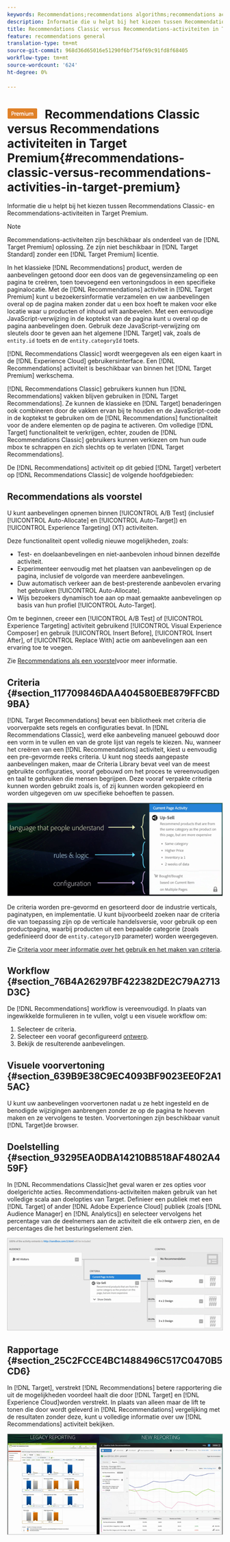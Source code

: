 ```yaml
---
keywords: Recommendations;recommendations algorithms;recommendations activity;recommendations classic
description: Informatie die u helpt bij het kiezen tussen Recommendations Classic- en Recommendations-activiteiten in Target Premium.
title: Recommendations Classic versus Recommendations-activiteiten in Target Premium
feature: recommendations general
translation-type: tm+mt
source-git-commit: 968d36d65016e51290f6bf754f69c91fd8f68405
workflow-type: tm+mt
source-wordcount: '624'
ht-degree: 0%

---
```



# ![PREMIUM](/help/assets/premium.png) Recommendations Classic versus Recommendations activiteiten in Target Premium{#recommendations-classic-versus-recommendations-activities-in-target-premium}

Informatie die u helpt bij het kiezen tussen Recommendations Classic- en Recommendations-activiteiten in Target Premium.

>[!NOTE]
>
>Recommendations-activiteiten zijn beschikbaar als onderdeel van de [!DNL Target Premium] oplossing. Ze zijn niet beschikbaar in [!DNL Target Standard] zonder een [!DNL Target Premium] licentie.

In het klassieke [!DNL Recommendations] product, werden de aanbevelingen getoond door een doos van de gegevensinzameling op een pagina te creëren, toen toevoegend een vertoningsdoos in een specifieke paginalocatie. Met de [!DNL Recommendations] activiteit in [!DNL Target Premium] kunt u bezoekersinformatie verzamelen en uw aanbevelingen overal op de pagina maken zonder dat u een box hoeft te maken voor elke locatie waar u producten of inhoud wilt aanbevelen. Met een eenvoudige JavaScript-verwijzing in de koptekst van de pagina kunt u overal op de pagina aanbevelingen doen. Gebruik deze JavaScript-verwijzing om sleutels door te geven aan het algemene [!DNL Target] vak, zoals de `entity.id` toets en de `entity.categoryId` toets.

[!DNL Recommendations Classic] wordt weergegeven als een eigen kaart in de [!DNL Experience Cloud] gebruikersinterface. Een [!DNL Recommendations] activiteit is beschikbaar van binnen het [!DNL Target Premium] werkschema.

[!DNL Recommendations Classic] gebruikers kunnen hun [!DNL Recommendations] vakken blijven gebruiken in [!DNL Target Recommendations]. Ze kunnen de klassieke en [!DNL Target] benaderingen ook combineren door de vakken ervan bij te houden en de JavaScript-code in de koptekst te gebruiken om de [!DNL Recommendations] functionaliteit voor de andere elementen op de pagina te activeren. Om volledige [!DNL Target] functionaliteit te verkrijgen, echter, zouden de [!DNL Recommendations Classic] gebruikers kunnen verkiezen om hun oude mbox te schrappen en zich slechts op te verlaten [!DNL Target Recommendations].

De [!DNL Recommendations] activiteit op dit gebied [!DNL Target] verbetert op [!DNL Recommendations Classic] de volgende hoofdgebieden:

## Recommendations als voorstel

U kunt aanbevelingen opnemen binnen [!UICONTROL A/B Test] (inclusief [!UICONTROL Auto-Allocate] en [!UICONTROL Auto-Target]) en [!UICONTROL Experience Targeting] (XT) activiteiten.

Deze functionaliteit opent volledig nieuwe mogelijkheden, zoals:

* Test- en doelaanbevelingen en niet-aanbevolen inhoud binnen dezelfde activiteit.
* Experimenteer eenvoudig met het plaatsen van aanbevelingen op de pagina, inclusief de volgorde van meerdere aanbevelingen.
* Duw automatisch verkeer aan de best-presterende aanbevolen ervaring het gebruiken [!UICONTROL Auto-Allocate].
* Wijs bezoekers dynamisch toe aan op maat gemaakte aanbevelingen op basis van hun profiel [!UICONTROL Auto-Target].

Om te beginnen, creeer een [!UICONTROL A/B Test] of [!UICONTROL Experience Targeting] activiteit gebruikend [!UICONTROL Visual Experience Composer] en gebruik [!UICONTROL Insert Before], [!UICONTROL Insert After], of [!UICONTROL Replace With] actie om aanbevelingen aan een ervaring toe te voegen.

Zie [Recommendations als een voorstel](/help/c-recommendations/recommendations-as-an-offer.md)voor meer informatie.

## Criteria {#section_117709846DAA404580EBE879FFCBD9BA}

[!DNL Target Recommendations] bevat een bibliotheek met criteria die voorverpakte sets regels en configuraties bevat. In [!DNL Recommendations Classic], werd elke aanbeveling manueel gebouwd door een vorm in te vullen en van de grote lijst van regels te kiezen. Nu, wanneer het creëren van een [!DNL Recommendations] activiteit, kiest u eenvoudig een pre-gevormde reeks criteria. U kunt nog steeds aangepaste aanbevelingen maken, maar de Criteria Library bevat veel van de meest gebruikte configuraties, vooraf gebouwd om het proces te vereenvoudigen en taal te gebruiken die mensen begrijpen. Deze vooraf verpakte criteria kunnen worden gebruikt zoals is, of zij kunnen worden gekopieerd en worden uitgegeven om uw specifieke behoeften te passen.

![](assets/overview_criteria.png)

De criteria worden pre-gevormd en gesorteerd door de industrie verticals, paginatypen, en implementatie. U kunt bijvoorbeeld zoeken naar de criteria die van toepassing zijn op de verticale handelsversie, voor gebruik op een productpagina, waarbij producten uit een bepaalde categorie (zoals gedefinieerd door de `entity.categoryID` parameter) worden weergegeven.

Zie [Criteria voor meer informatie over het gebruik en het maken van criteria](/help/c-recommendations/c-algorithms/algorithms.md).

## Workflow {#section_76B4A26297BF422382DE2C79A2713D3C}

De [!DNL Recommendations] workflow is vereenvoudigd. In plaats van ingewikkelde formulieren in te vullen, volgt u een visuele workflow om:

1. Selecteer de criteria.
1. Selecteer een vooraf geconfigureerd [ontwerp](/help/c-recommendations/c-design-overview/create-design.md#task_CC5BD28C364742218C1ACAF0D45E0E14).
1. Bekijk de resulterende aanbevelingen.

## Visuele voorvertoning {#section_639B9E38C9EC4093BF9023EE0F2A15AC}

U kunt uw aanbevelingen voorvertonen nadat u ze hebt ingesteld en de benodigde wijzigingen aanbrengen zonder ze op de pagina te hoeven maken en ze vervolgens te testen. Voorvertoningen zijn beschikbaar vanuit [!DNL Target]de browser.

## Doelstelling {#section_93295EA0DBA14210B8518AF4802A459F}

In [!DNL Recommendations Classic]het geval waren er zes opties voor doelgerichte acties. Recommendations-activiteiten maken gebruik van het volledige scala aan doelopties van Target. Definieer een publiek met een [!DNL Target] of ander [!DNL Adobe Experience Cloud] publiek (zoals [!DNL Audience Manager] en [!DNL Analytics]) en selecteer vervolgens het percentage van de deelnemers aan de activiteit die elk ontwerp zien, en de percentages die het besturingselement zien.

![](assets/overview_targeting.png)

## Rapportage {#section_25C2FCCE4BC1488496C517C0470B5CD6}

In [!DNL Target], verstrekt [!DNL Recommendations] betere rapportering die uit de mogelijkheden voordeel haalt die door [!DNL Target] en [!DNL Experience Cloud]worden verstrekt. In plaats van alleen maar de lift te tonen die door wordt geleverd in [!DNL Recommendations] vergelijking met de resultaten zonder deze, kunt u volledige informatie over uw [!DNL Recommendations] activiteit bekijken.

![](assets/overview_report.png)

